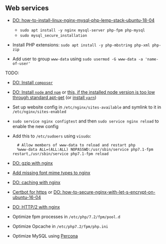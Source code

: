 ## Web services
- [DO: how-to-install-linux-nginx-mysql-php-lemp-stack-ubuntu-18-04](https://www.digitalocean.com/community/tutorials/how-to-install-linux-nginx-mysql-php-lemp-stack-ubuntu-18-04)

    - `sudo apt install -y nginx mysql-server php-fpm php-mysql`
    - `sudo mysql_secure_installation`

- Install PHP extensions: `sudo apt install -y php-mbstring php-xml php-zip`
- Add user to group `www-data` using `sudo usermod -G www-data -a 'name-of-user'`

TODO:
- [DO: Install `composer`](https://www.digitalocean.com/community/tutorials/how-to-install-and-use-composer-on-ubuntu-18-04)
- [DO: Install `node` and `npm`](https://www.digitalocean.com/community/tutorials/how-to-install-node-js-on-ubuntu-18-04) or
  [this, if the installed node version is too low through standard apt-get](https://nodejs.org/en/download/package-manager/#debian-and-ubuntu-based-linux-distributions)
  (or [install `yarn`](https://yarnpkg.com/en/docs/install#linux-tab))
- Set up website config in `/etc/nginx/sites-available` and symlink to it in `/etc/nginx/sites-enabled`
- `sudo service nginx configtest` and then `sudo service nginx reload` to enable the new config
- Add this to `/etc/sudoers` using `visudo`:

        # Allow members of www-data to reload and restart php
        %www-data ALL=(ALL:ALL) NOPASSWD:/usr/sbin/service php7.1-fpm restart,/usr/sbin/service php7.1-fpm reload

- [DO: gzip with nginx](https://www.digitalocean.com/community/tutorials/how-to-add-the-gzip-module-to-nginx-on-ubuntu-16-04)
- [Add missing font mime types to nginx](https://github.com/fontello/fontello/wiki/How-to-setup-server-to-serve-fonts)
- [DO: caching with nginx](https://www.digitalocean.com/community/tutorials/how-to-implement-browser-caching-with-nginx-s-header-module-on-ubuntu-16-04)
- [Certbot for https](https://certbot.eff.org/#ubuntuxenial-nginx) or [DO: how-to-secure-nginx-with-let-s-encrypt-on-ubuntu-16-04](https://www.digitalocean.com/community/tutorials/how-to-secure-nginx-with-let-s-encrypt-on-ubuntu-16-04)
- [DO: HTTP/2 with nginx](https://www.digitalocean.com/community/tutorials/how-to-set-up-nginx-with-http-2-support-on-ubuntu-16-04)
- Optimize fpm processes in `/etc/php/7.2/fpm/pool.d`
- Optimize Opcache in `/etc/php7.2/fpm/php.ini`
- Optimize MySQL using [Percona](https://tools.percona.com/wizard)
